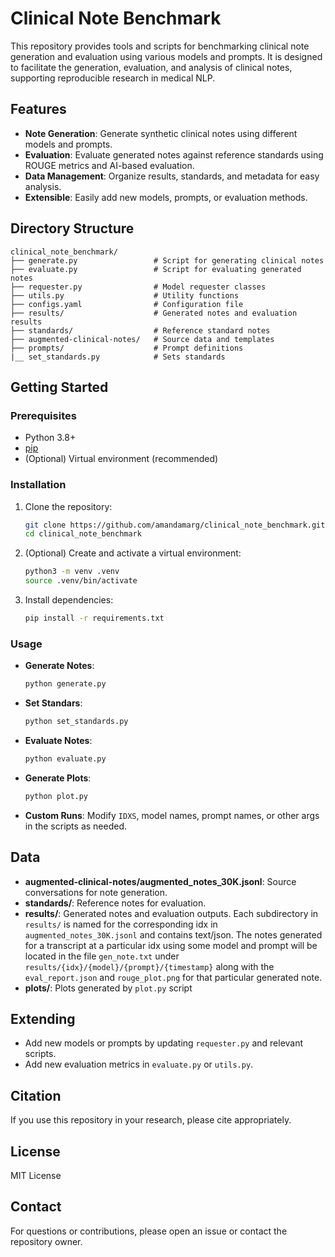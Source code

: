 # Clinical Note Benchmark

This repository provides tools and scripts for benchmarking clinical note generation and evaluation using various models and prompts. It is designed to facilitate the generation, evaluation, and analysis of clinical notes, supporting reproducible research in medical NLP.

## Features
- **Note Generation**: Generate synthetic clinical notes using different models and prompts.
- **Evaluation**: Evaluate generated notes against reference standards using ROUGE metrics and AI-based evaluation.
- **Data Management**: Organize results, standards, and metadata for easy analysis.
- **Extensible**: Easily add new models, prompts, or evaluation methods.

## Directory Structure
```
clinical_note_benchmark/
├── generate.py                 # Script for generating clinical notes
├── evaluate.py                 # Script for evaluating generated notes
├── requester.py                # Model requester classes
├── utils.py                    # Utility functions
├── configs.yaml                # Configuration file
├── results/                    # Generated notes and evaluation results
├── standards/                  # Reference standard notes
├── augmented-clinical-notes/   # Source data and templates
├── prompts/                    # Prompt definitions
|__ set_standards.py            # Sets standards
```

## Getting Started

### Prerequisites
- Python 3.8+
- [pip](https://pip.pypa.io/en/stable/)
- (Optional) Virtual environment (recommended)

### Installation
1. Clone the repository:
   ```bash
   git clone https://github.com/amandamarg/clinical_note_benchmark.git
   cd clinical_note_benchmark
   ```
2. (Optional) Create and activate a virtual environment:
   ```bash
   python3 -m venv .venv
   source .venv/bin/activate
   ```
3. Install dependencies:
   ```bash
   pip install -r requirements.txt
   ```

### Usage
- **Generate Notes**:
  ```bash
  python generate.py
  ```
- **Set Standars**:
  ```bash
  python set_standards.py
  ```
- **Evaluate Notes**:
  ```bash
  python evaluate.py
  ```
- **Generate Plots**:
  ```bash
  python plot.py
  ```
- **Custom Runs**:
  Modify `IDXS`, model names, prompt names, or other args in the scripts as needed.

## Data
- **augmented-clinical-notes/augmented_notes_30K.jsonl**: Source conversations for note generation.
- **standards/**: Reference notes for evaluation.
- **results/**: Generated notes and evaluation outputs. Each subdirectory in `results/` is named for the corresponding idx in `augmented_notes_30K.jsonl` and contains text/json. The notes generated for a transcript at a particular idx using some model and prompt will be located in the file `gen_note.txt` under `results/{idx}/{model}/{prompt}/{timestamp}` along with the `eval_report.json` and `rouge_plot.png` for that particular generated note.
- **plots/**: Plots generated by `plot.py` script

## Extending
- Add new models or prompts by updating `requester.py` and relevant scripts.
- Add new evaluation metrics in `evaluate.py` or `utils.py`.

## Citation
If you use this repository in your research, please cite appropriately.

## License
MIT License

## Contact
For questions or contributions, please open an issue or contact the repository owner.
